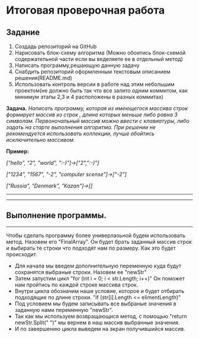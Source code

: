 # Итоговая проверочная работа

## Задание

 1. Создадь репозиторий на GitHub
 2. Нарисовать блок-схему алгоритма (Можно обоитись блок-схемой содержательной части если вы веделяете ее в отдельный метод)
 3. Написать программу,решающую данную задачу
4. Снабдить репозиторий оформленным текстовым описанием решения(README.md)
5. Использовать контроль версии в работе над этим небольшим проектом(не должно быть так что все залито одним коммитом, как минимум этапы 2,3 и 4 расположены в разных коммитах)

**Задача.** _Написать программу, которая из имеющегося массива строк формирует массив из строк , длина которых меньше либо равна 3 символам. Первоночальный массив можно ввести с клавиатуры, либо задать на старте выполнения алгоритма. При решении не рекомендуется использовать коллекции, лучше обойтись исключительно массивом._

**Пример:**

_["hello", "2", "world", ":-)"]->["2",":-)"]_

_["1234", "1567", "-2", "computer scense"]->["-2"]_

_["Russia", "Denmark", "Kazan"]->[]_


***
***

## Выполнение программы.
---
Чтобы сделать программу более универлаоьной будем использовать метод. Назовем его "FinalArray".
Он будет брать заданный массив строк и выбирать те строки что подходят нам по размеру.
Как это будет происходит.
* Для начала мы введем дополнительную переменную куда будут сохранятся выбраные строки. Назовем ее  "newStr"
* Затем запустим цикл "for (int i = 0; i < str.Length; i++)"
  Он поможет нам пройтись по каждой строке массива строк.
* Внутри цикла обозначим наше условие, которое и будет отбирать подходящие по длине строки. "if (str[i].Length <= elimentLength)"
* Под условием мы будем записывать все выбраные значения в заданную нами переменную "newStr".
* Так как мы используем возвращающися метод, с помощью  "return newStr.Split(" ")"
мы вернем в наш массив выбранные значения.
* И по завершению цикла выведем на экран получившийся массив.

